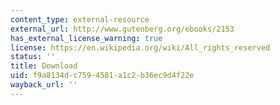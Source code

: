 ```yaml
---
content_type: external-resource
external_url: http://www.gutenberg.org/ebooks/2153
has_external_license_warning: true
license: https://en.wikipedia.org/wiki/All_rights_reserved
status: ''
title: Download
uid: f9a8134d-c759-4581-a1c2-b36ec9d4f22e
wayback_url: ''
---
```


